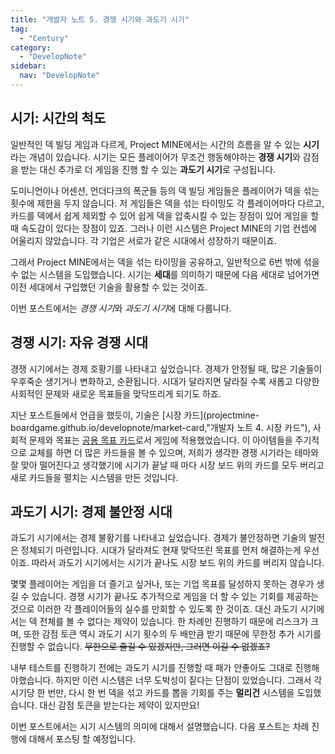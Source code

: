 ```yaml
---
title: "개발자 노트 5. 경쟁 시기와 과도기 시기"
tag:
  - "Century"
category:
  - "DevelopNote"
sidebar:
  nav: "DevelopNote"
---
```


## 시기: 시간의 척도

일반적인 덱 빌딩 게임과 다르게, Project MINE에서는 시간의 흐름을 알 수 있는 **시기**라는 개념이 있습니다. 시기는 모든 플레이어가 무조건 행동해야하는 **경쟁 시기**와 감점을 받는 대신 추가로 더 게임을 진행 할 수 있는 **과도기 시기**로 구성됩니다.

도미니언이나 어센션, 언더다크의 폭군들 등의 덱 빌딩 게임들은 플레이어가 덱을 섞는 횟수에 제한을 두지 않습니다. 저 게임들은 덱을 섞는 타이밍도 각 플레이어마다 다르고, 카드를 덱에서 쉽게 제외할 수 있어 쉽게 덱을 압축시킬 수 있는 장점이 있어 게임을 할 때 속도감이 있다는 장점이 있죠. 그러나 이런 시스템은 Project MINE의 기업 컨셉에 어울리지 않았습니다. 각 기업은 서로가 같은 시대에서 성장하기 때문이죠.

그래서 Project MINE에서는 덱을 섞는 타이밍을 공유하고, 일반적으로 6번 밖에 섞을 수 없는 시스템을 도입했습니다. 시기는 **세대**를 의미하기 때문에 다음 세대로 넘어가면 이전 세대에서 구입했던 기술을 활용할 수 있는 것이죠. 

이번 포스트에서는 *경쟁 시기*와 *과도기 시기*에 대해 다룹니다.

## 경쟁 시기: 자유 경쟁 시대

경쟁 시기에서는 경제 호황기를 나타내고 싶었습니다. 경제가 안정될 때, 많은 기술들이 우후죽순 생기거나 변화하고, 순환됩니다. 시대가 달라지면 달라질 수록 새롭고 다양한 사회적인 문제와 새로운 목표들을 맞닥뜨리게 되기도 하죠.

지난 포스트들에서 언급을 했듯이, 기술은 [시장 카드](projectmine-boardgame.github.io/developnote/market-card,"개발자 노트 4. 시장 카드"), 사회적 문제와 목표는 [공용 목표 카드](projectmine-boardgame.github.io/development/achievements "개발자 노트 2. 기업 목표와 공용 목표")로서 게임에 적용했었습니다. 이 아이템들을 주기적으로 교체를 하면 더 많은 카드들을 볼 수 있으며, 저희가 생각한 경쟁 시기라는 테마와 잘 맞아 떨어진다고 생각했기에 시기가 끝날 때 마다 시장 보드 위의 카드를 모두 버리고 새로 카드들을 펼치는 시스템을 만든 것입니다.

## 과도기 시기: 경제 불안정 시대

과도기 시기에서는 경제 불황기를 나타내고 싶었습니다. 경제가 불안정하면 기술의 발전은 정체되기 마련입니다. 시대가 달라져도 현재 맞닥뜨린 목표를 먼저 해결하는게 우선이죠. 따라서 과도기 시기에서는 시기가 끝나도 시장 보드 위의 카드를 버리지 않습니다.

몇몇 플레이어는 게임을 더 즐기고 싶거나, 또는 기업 목표를 달성하지 못하는 경우가 생길 수 있습니다. 경쟁 시기가 끝나도 추가적으로 게임을 더 할 수 있는 기회를 제공하는 것으로 이러한 각 플레이어들의 실수를 만회할 수 있도록 한 것이죠. 대신 과도기 시기에서는 덱 전체를 볼 수 없다는 제약이 있습니다. 한 차례만 진행하기 때문에 리스크가 크며, 또한 감점 토큰 역시 과도기 시기 횟수의 두 배만큼 받기 때문에 무한정 추가 시기를 진행할 수 없습니다. ~~무한으로 즐길 수 있겠지만, 그러면 이길 수 없겠죠?~~

내부 테스트를 진행하기 전에는 과도기 시기를 진행할 때 패가 안좋아도 그대로 진행해야했습니다. 하지만 이런 시스템은 너무 도박성이 짙다는 단점이 있었습니다. 그래서 각 시기당 한 번만, 다시 한 번 덱을 섞고 카드를 뽑을 기회를 주는 **멀리건** 시스템을 도입했습니다. 대신 감점 토큰을 받는다는 제약이 있지만요!

이번 포스트에서는 시기 시스템의 의미에 대해서 설명했습니다. 다음 포스트는 차례 진행에 대해서 포스팅 할 예정입니다.









































































































